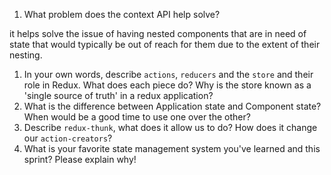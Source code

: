 1. What problem does the context API help solve?

it helps solve the issue of having nested components that are in need of state that would typically be out of reach for them due to the extent of their nesting.
1. In your own words, describe `actions`, `reducers` and the `store` and their role in Redux. What does each piece do? Why is the store known as a 'single source of truth' in a redux application?
1. What is the difference between Application state and Component state? When would be a good time to use one over the other?
1. Describe `redux-thunk`, what does it allow us to do? How does it change our `action-creators`?
1. What is your favorite state management system you've learned and this sprint? Please explain why!
    